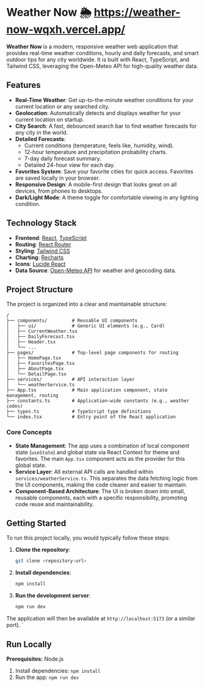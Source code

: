 # Weather Now 🌦️ https://weather-now-wqxh.vercel.app/

**Weather Now** is a modern, responsive weather web application that provides real-time weather conditions, hourly and daily forecasts, and smart outdoor tips for any city worldwide. It is built with React, TypeScript, and Tailwind CSS, leveraging the Open-Meteo API for high-quality weather data.

## Features

*   **Real-Time Weather**: Get up-to-the-minute weather conditions for your current location or any searched city.
*   **Geolocation**: Automatically detects and displays weather for your current location on startup.
*   **City Search**: A fast, debounced search bar to find weather forecasts for any city in the world.
*   **Detailed Forecasts**:
    *   Current conditions (temperature, feels like, humidity, wind).
    *   12-hour temperature and precipitation probability charts.
    *   7-day daily forecast summary.
    *   Detailed 24-hour view for each day.
*   **Favorites System**: Save your favorite cities for quick access. Favorites are saved locally in your browser.
*   **Responsive Design**: A mobile-first design that looks great on all devices, from phones to desktops.
*   **Dark/Light Mode**: A theme toggle for comfortable viewing in any lighting condition.

## Technology Stack

*   **Frontend**: [React](https://reactjs.org/), [TypeScript](https://www.typescriptlang.org/)
*   **Routing**: [React Router](https://reactrouter.com/)
*   **Styling**: [Tailwind CSS](https://tailwindcss.com/)
*   **Charting**: [Recharts](https://recharts.org/)
*   **Icons**: [Lucide React](https://lucide.dev/)
*   **Data Source**: [Open-Meteo API](https://open-meteo.com/) for weather and geocoding data.

## Project Structure

The project is organized into a clear and maintainable structure:

```
/
├── components/         # Reusable UI components
│   ├── ui/             # Generic UI elements (e.g., Card)
│   ├── CurrentWeather.tsx
│   ├── DailyForecast.tsx
│   ├── Header.tsx
│   └── ...
├── pages/              # Top-level page components for routing
│   ├── HomePage.tsx
│   ├── FavoritesPage.tsx
│   ├── AboutPage.tsx
│   └── DetailPage.tsx
├── services/           # API interaction layer
│   └── weatherService.ts
├── App.tsx             # Main application component, state management, routing
├── constants.ts        # Application-wide constants (e.g., weather codes)
├── types.ts            # TypeScript type definitions
└── index.tsx           # Entry point of the React application
```

### Core Concepts

*   **State Management**: The app uses a combination of local component state (`useState`) and global state via React Context for theme and favorites. The main `App.tsx` component acts as the provider for this global state.
*   **Service Layer**: All external API calls are handled within `services/weatherService.ts`. This separates the data fetching logic from the UI components, making the code cleaner and easier to maintain.
*   **Component-Based Architecture**: The UI is broken down into small, reusable components, each with a specific responsibility, promoting code reuse and maintainability.

## Getting Started

To run this project locally, you would typically follow these steps:

1.  **Clone the repository**:
    ```sh
    git clone <repository-url>
    ```
2.  **Install dependencies**:
    ```sh
    npm install
    ```
3.  **Run the development server**:
    ```sh
    npm run dev
    ```

The application will then be available at `http://localhost:5173` (or a similar port).
`


## Run Locally

**Prerequisites:**  Node.js


1. Install dependencies:
   `npm install`
3. Run the app:
   `npm run dev`
